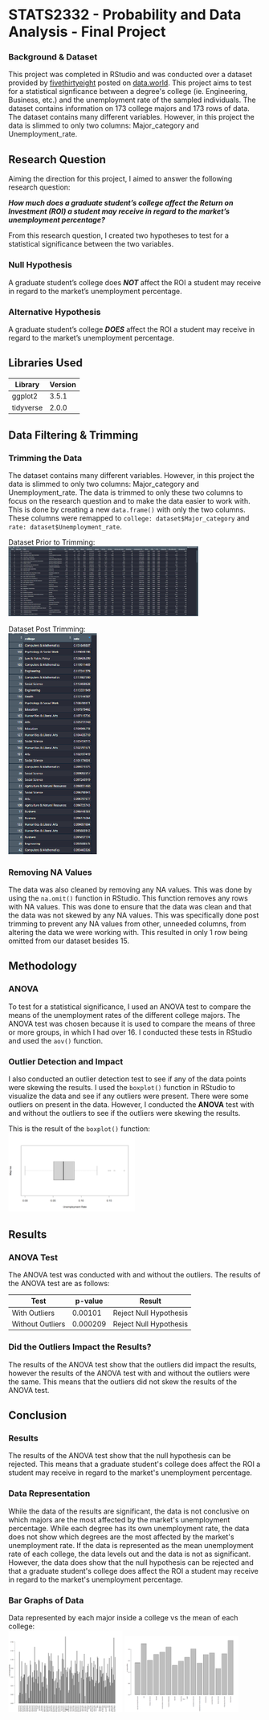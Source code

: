 # STATS2332 - Probability and Data Analysis - Final Project

### Background & Dataset
This project was completed in RStudio and was conducted over a dataset provided by 
<a href="https://data.world/fivethirtyeight">fivethirtyeight</a> posted on 
<a href="https://data.world/fivethirtyeight/college-majors">data.world</a>. This project aims to test for a statistical
signficance between a degree's college (ie. Engineering, Business, etc.) and the unemployment rate of the sampled
individuals. The dataset contains information on 173 college majors and 173 rows of data. The dataset contains many 
different variables. However, in this project the data is slimmed to only two columns: Major_category and Unemployment_rate.


## Research Question
Aiming the direction for this project, I aimed to answer the following research question:

**_How much does a graduate student’s college affect the Return on Investment (ROI) a student may receive in regard to 
the market’s unemployment percentage?_**

From this research question, I created two hypotheses to test for a statistical significance between the two variables.
### Null Hypothesis
A graduate student’s college does **_NOT_** affect the ROI a student may receive in regard to the market’s 
unemployment percentage.

### Alternative Hypothesis
A graduate student’s college **_DOES_** affect the ROI a student may receive in regard to the market’s unemployment percentage.

## Libraries Used
| Library   | Version |
|-----------|---------|
| ggplot2   | 3.5.1   |
| tidyverse | 2.0.0   |


## Data Filtering & Trimming

### Trimming the Data
The dataset contains many different variables. However, in this project the data is slimmed to only two columns: 
Major_category and Unemployment_rate. The data is trimmed to only these two columns to focus on the research question 
and to make the data easier to work with. This is done by creating a new `data.frame()` with only the two columns. These
columns were remapped to `college: dataset$Major_category` and `rate: dataset$Unemployment_rate`.

Dataset Prior to Trimming:<br>
<img src="./Screenshots/dataset-prior-trimming.png" width="75%">

Dataset Post Trimming:<br>
<img src="./Screenshots/dataset-trimmed-and-filtered.png" width="35%">

### Removing NA Values
The data was also cleaned by removing any NA values. This was done by using the `na.omit()` function in RStudio. This
function removes any rows with NA values. This was done to ensure that the data was clean and that the data was not
skewed by any NA values. This was specifically done post trimming to prevent any NA values from other, unneeded columns,
from altering the data we were working with. This resulted in only 1 row being omitted from our dataset besides 15.

## Methodology
### ANOVA
To test for a statistical significance, I used an ANOVA test to compare the means of the unemployment rates of the different
college majors. The ANOVA test was chosen because it is used to compare the means of three or more groups, in which I had
over 16. I conducted these tests in RStudio and used the `aov()` function. 

### Outlier Detection and Impact
I also conducted an outlier detection test to see if any of the data points were skewing the results. I used the `boxplot()`
function in RStudio to visualize the data and see if any outliers were present. There were some outliers on present in 
the data. However, I conducted the **ANOVA** test with and without the outliers to see if the outliers were skewing the
results.

This is the result of the `boxplot()` function:<br>
<img src="./Graphs/Box-Outliers-RatexMajors.png" width="50%">

## Results
### ANOVA Test
The ANOVA test was conducted with and without the outliers. The results of the ANOVA test are as follows:

| Test             | p-value  | Result                 |
|------------------|----------|------------------------|
| With Outliers    | 0.00101  | Reject Null Hypothesis |
| Without Outliers | 0.000209 | Reject Null Hypothesis |

### Did the Outliers Impact the Results?
The results of the ANOVA test show that the outliers did impact the results, however the results of the ANOVA test
with and without the outliers were the same. This means that the outliers did not skew the results of the ANOVA test.

## Conclusion
### Results
The results of the ANOVA test show that the null hypothesis can be rejected. This means that a graduate student's college
does affect the ROI a student may receive in regard to the market's unemployment percentage.

### Data Representation

While the data of the results are significant, the data is not conclusive on which majors are the most affected by the
market's unemployment percentage. While each degree has its own unemployment rate, the data does not show which degrees
are the most affected by the market's unemployment rate. If the data is represented as the mean unemployment rate of each
college, the data levels out and the data is not as significant. However, the data does show that the null hypothesis can
be rejected and that a graduate student's college does affect the ROI a student may receive in regard to the market's 
unemployment percentage.

### Bar Graphs of Data
Data represented by each major inside a college vs the mean of each college:<br>
<img src="./Graphs/not_combined.png" width="45%"> <img src="./Graphs/majors-combined.png" width="45%">

